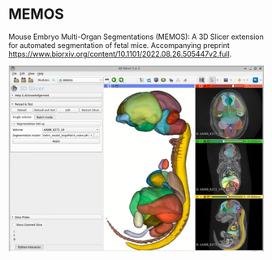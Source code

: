# MEMOS
Mouse Embryo Multi-Organ Segmentations (MEMOS): A 3D Slicer extension for automated segmentation of fetal mice. Accompanying preprint https://www.biorxiv.org/content/10.1101/2022.08.26.505447v2.full.

<img src="./memos.jpg">
